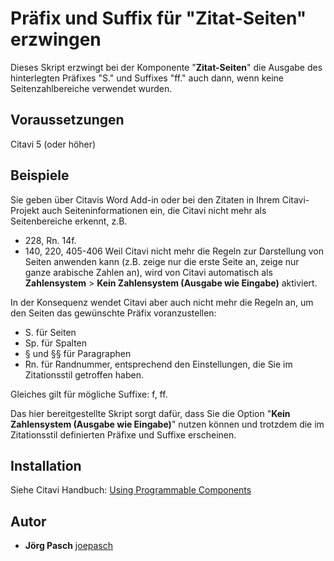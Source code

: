 # Präfix und Suffix für "Zitat-Seiten" erzwingen

Dieses Skript erzwingt bei der Komponente "**Zitat-Seiten**" die Ausgabe des hinterlegten Präfixes "S." und Suffixes "ff." auch dann, wenn keine Seitenzahlbereiche verwendet wurden.

## Voraussetzungen
Citavi 5 (oder höher)

## Beispiele
Sie geben über Citavis Word Add-in oder bei den Zitaten in Ihrem Citavi-Projekt auch Seiteninformationen ein, die Citavi nicht mehr als Seitenbereiche erkennt, z.B.
- 228, Rn. 14f.
- 140, 220, 405-406
Weil Citavi nicht mehr die Regeln zur Darstellung von Seiten anwenden kann (z.B. zeige nur die erste Seite an, zeige nur ganze arabische Zahlen an), wird von Citavi automatisch als **Zahlensystem** > **Kein Zahlensystem (Ausgabe wie Eingabe)** aktiviert.
 
In der Konsequenz wendet Citavi aber auch nicht mehr die Regeln an, um den Seiten das gewünschte Präfix voranzustellen: 
- S. für Seiten
- Sp. für Spalten
- § und §§ für Paragraphen
- Rn. für Randnummer, 
entsprechend den Einstellungen, die Sie im Zitationsstil getroffen haben. 

Gleiches gilt für mögliche Suffixe: f, ff.
 
Das hier bereitgestellte Skript sorgt dafür, dass Sie die Option "**Kein Zahlensystem (Ausgabe wie Eingabe)**" nutzen können und trotzdem die im Zitationsstil definierten Präfixe und Suffixe erscheinen.

## Installation
Siehe Citavi Handbuch: [Using Programmable Components](https://www.citavi.com/programmable_components)

## Autor

* **Jörg Pasch** [joepasch](https://github.com/joepasch)
